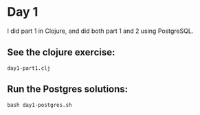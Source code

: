 # Day 1

I did part 1 in Clojure, and did both part 1 and 2 using PostgreSQL.

## See the clojure exercise:

```
day1-part1.clj
```

## Run the Postgres solutions:
```
bash day1-postgres.sh
```
